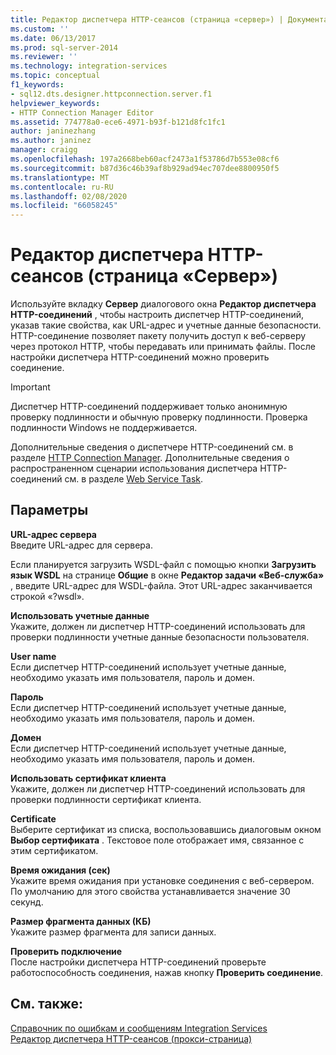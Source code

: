 ```yaml
---
title: Редактор диспетчера HTTP-сеансов (страница «сервер») | Документация Майкрософт
ms.custom: ''
ms.date: 06/13/2017
ms.prod: sql-server-2014
ms.reviewer: ''
ms.technology: integration-services
ms.topic: conceptual
f1_keywords:
- sql12.dts.designer.httpconnection.server.f1
helpviewer_keywords:
- HTTP Connection Manager Editor
ms.assetid: 774778a0-ece6-4971-b93f-b121d8fc1fc1
author: janinezhang
ms.author: janinez
manager: craigg
ms.openlocfilehash: 197a2668beb60acf2473a1f53786d7b553e08cf6
ms.sourcegitcommit: b87d36c46b39af8b929ad94ec707dee8800950f5
ms.translationtype: MT
ms.contentlocale: ru-RU
ms.lasthandoff: 02/08/2020
ms.locfileid: "66058245"
---
```

# <a name="http-connection-manager-editor-server-page"></a>Редактор диспетчера HTTP-сеансов (страница «Сервер»)
  Используйте вкладку **Сервер** диалогового окна **Редактор диспетчера HTTP-соединений** , чтобы настроить диспетчер HTTP-соединений, указав такие свойства, как URL-адрес и учетные данные безопасности. HTTP-соединение позволяет пакету получить доступ к веб-серверу через протокол HTTP, чтобы передавать или принимать файлы. После настройки диспетчера HTTP-соединений можно проверить соединение.  
  
> [!IMPORTANT]  
>  Диспетчер HTTP-соединений поддерживает только анонимную проверку подлинности и обычную проверку подлинности. Проверка подлинности Windows не поддерживается.  
  
 Дополнительные сведения о диспетчере HTTP-соединений см. в разделе [HTTP Connection Manager](connection-manager/http-connection-manager.md). Дополнительные сведения о распространенном сценарии использования диспетчера HTTP-соединений см. в разделе [Web Service Task](control-flow/web-service-task.md).  
  
## <a name="options"></a>Параметры  
 **URL-адрес сервера**  
 Введите URL-адрес для сервера.  
  
 Если планируется загрузить WSDL-файл с помощью кнопки **Загрузить язык WSDL** на странице **Общие** в окне **Редактор задачи «Веб-служба»** , введите URL-адрес для WSDL-файла. Этот URL-адрес заканчивается строкой «?wsdl».  
  
 **Использовать учетные данные**  
 Укажите, должен ли диспетчер HTTP-соединений использовать для проверки подлинности учетные данные безопасности пользователя.  
  
 **User name**  
 Если диспетчер HTTP-соединений использует учетные данные, необходимо указать имя пользователя, пароль и домен.  
  
 **Пароль**  
 Если диспетчер HTTP-соединений использует учетные данные, необходимо указать имя пользователя, пароль и домен.  
  
 **Домен**  
 Если диспетчер HTTP-соединений использует учетные данные, необходимо указать имя пользователя, пароль и домен.  
  
 **Использовать сертификат клиента**  
 Укажите, должен ли диспетчер HTTP-соединений использовать для проверки подлинности сертификат клиента.  
  
 **Certificate**  
 Выберите сертификат из списка, воспользовавшись диалоговым окном **Выбор сертификата** . Текстовое поле отображает имя, связанное с этим сертификатом.  
  
 **Время ожидания (сек)**  
 Укажите время ожидания при установке соединения с веб-сервером. По умолчанию для этого свойства устанавливается значение 30 секунд.  
  
 **Размер фрагмента данных (КБ)**  
 Укажите размер фрагмента для записи данных.  
  
 **Проверить подключение**  
 После настройки диспетчера HTTP-соединений проверьте работоспособность соединения, нажав кнопку **Проверить соединение**.  
  
## <a name="see-also"></a>См. также:  
 [Справочник по ошибкам и сообщениям Integration Services](../../2014/integration-services/integration-services-error-and-message-reference.md)   
 [Редактор диспетчера HTTP-сеансов &#40;прокси-страница&#41;](../../2014/integration-services/http-connection-manager-editor-proxy-page.md)  
  
  
